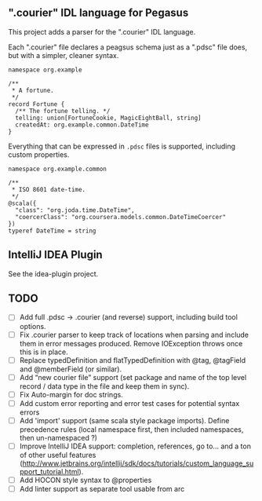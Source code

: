 ".courier" IDL language for Pegasus
-----------------------------------

This project adds a parser for the ".courier" IDL language.

Each ".courier" file declares a peagsus schema just as a ".pdsc" file does, but with a simpler, cleaner
syntax.

```
namespace org.example

/**
 * A fortune.
 */
record Fortune {
  /** The fortune telling. */
  telling: union[FortuneCookie, MagicEightBall, string]
  createdAt: org.example.common.DateTime
}
```

Everything that can be expressed in `.pdsc` files is supported, including custom properties.

```
namespace org.example.common

/**
 * ISO 8601 date-time.
 */
@scala({
  "class": "org.joda.time.DateTime",
  "coercerClass": "org.coursera.models.common.DateTimeCoercer"
})
typeref DateTime = string
```

IntelliJ IDEA Plugin
--------------------

See the idea-plugin project.

TODO
----
* [ ] Add full .pdsc -> .courier (and reverse) support, including build tool options.
* [ ] Fix .courier parser to keep track of locations when parsing and include them in error
messages produced.  Remove IOException throws once this is in place.
* [ ] Replace typedDefinition and flatTypedDefinition with @tag, @tagField and @memberField (or similar).
* [ ] Add “new courier file” support (set package and name of the top level record / data type in
      the file and keep them in sync).
* [ ] Fix Auto-margin for doc strings.
* [ ] Add custom error reporting and error test cases for potential syntax errors
* [ ] Add 'import' support (same scala style package imports).  Define precedence rules (local
      namespace first, then included namespaces, then un-namespaced ?)
* [ ] Improve IntelliJ IDEA support: completion, references, go to... and a ton of other useful features
      (http://www.jetbrains.org/intellij/sdk/docs/tutorials/custom_language_support_tutorial.html).
* [ ] Add HOCON style syntax to @properties
* [ ] Add linter support as separate tool usable from arc
